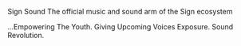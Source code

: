 Sign Sound
The official music and sound arm of the Sign ecosystem

...Empowering The Youth. Giving Upcoming Voices Exposure. Sound Revolution.
